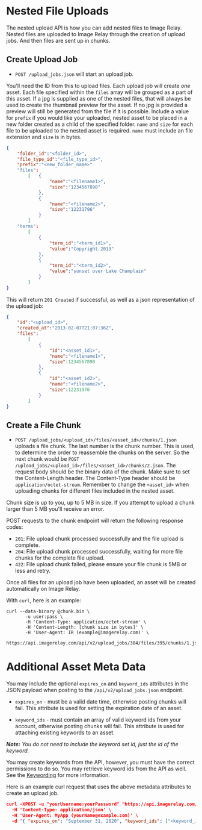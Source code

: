 
Nested File Uploads
=======

The nested upload API is how you can add nested files to Image Relay. Nested files are uploaded to Image Relay through the creation of upload jobs. And then files are sent up in chunks.

Create Upload Job
-----------------

* `POST /upload_jobs.json` will start an upload job.

You'll need the ID from this to upload files. Each upload job will
create *one* asset. Each file specified within the `files` array will be grouped as a part of this asset.
If a jpg is supplied as one of the nested files, that will always be used to create the thumbnail preview for the asset.
If no jpg is provided a preview will still be generated from the file if it is possible.
Include a value for `prefix` if you would like your uploaded, nested asset to be placed in a new folder created as a child of the specified folder. `name` and `size` for each file to be uploaded to the nested asset is required. `name` must include an file extension and `size` is in bytes.

```json
{
    "folder_id":"<folder_id>",
    "file_type_id":"<file_type_id>",
    "prefix":"<new_folder_name>"
    "files":
        [   {
                "name":"<filename1>",
                "size":"1234567890"
            },
            {
                "name":"<filename2>",
                "size":"12231796"
            }
        ]
    "terms":
        [
            {
                "term_id":"<term_id1>",
                "value":"Copyright 2013"
            },
            {
                "term_id":"<term_id2>",
                "value":"sunset over Lake Champlain"
            }
        ]
}
```

This will return `201 Created` if successful, as well as a json representation of the upload job:

```json
{
    "id":"<upload_id>",
    "created_at":"2013-02-07T21:07:36Z",
    "files":
        [
            {
                "id":"<asset_id1>",
                "name":"<filename1>",
                "size":1234567890
            },
            {
                "id":"<asset_id2>",
                "name":"<filename2>",
                "size":12231976
            }
        ]
}
```

Create a File Chunk
-------------------

* `POST /upload_jobs/<upload_id>/files/<asset_id>/chunks/1.json` uploads a file chunk. The last number is the chunk number. This is used,
to determine the order to reassemble the chunks on the server. So the next chunk would be `POST /upload_jobs/<upload_id>/files/<asset_id>/chunks/2.json`.
The request body should be the binary data of the chunk. Make sure to set the Content-Length header. The Content-Type header should be `application/octet-stream`. Remember to change the `<asset_id>` when uploading chunks for different files included in the nested asset.

Chunk size is up to you, up to 5 MB in size. If you attempt to upload a chunk larger than 5 MB you'll receive an error.

POST requests to the chunk endpoint will return the following response codes:

* `201`: File upload chunk processed successfully and the file upload is complete.
* `204`: File upload chunk processed successfully, waiting for more file chunks for the complete file upload.
* `422`: File upload chunk failed, please ensure your file chunk is 5MB or less and retry.

Once all files for an upload job have been uploaded, an asset will be created automatically on Image Relay.

With `curl`, here is an example:

```shell
curl --data-binary @chunk.bin \
       -u user:pass \
       -H 'Content-Type: application/octet-stream' \
       -H 'Content-Length: [chunk size in bytes]' \
       -H 'User-Agent: IR (example@imagerelay.com)' \
       https://api.imagerelay.com/api/v2/upload_jobs/384/files/395/chunks/1.json
```


# Additional Asset Meta Data

You may include the optional `expires_on` and `keyword_ids` attributes in the JSON payload when posting to the `/api/v2/upload_jobs.json` endpoint.

* `expires_on` - must be a valid date time, otherwise posting chunks will fail. This attribute is used for setting the expiration date of an asset.

* `keyword_ids` - must contain an array of valid keyword ids from your account, otherwise posting chunks will fail. This attribute is used for attaching existing keywords to an asset.

_**Note:** You do not need to include the keyword set id, just the id of the keyword._

You may create keywords from the API, however, you must have the correct permissions to do so. You may retrieve keyword ids from the API as well. See the [Keywording](https://github.com/imagerelay/API/blob/master/sections/keywording.md) for more information.

Here is an example curl request that uses the above metadata attributes to create an upload job.

```json
curl -XPOST -u "yourUsername:yourPassword" "https://api.imagerelay.com/api/v2/upload_jobs.json" \
  -H 'Content-Type: application/json' \
  -H 'User-Agent: MyApp (yourName@example.com)' \
  -d '{ "expires_on": "September 31, 2020", "keyword_ids": ["<keyword_id1", "<keyword_id2", "<keyword_id3"], "prefix": "", "folder_id":"<folder_id>","file_type_id":"<file_type_id>", "terms":[], "files": [ {"name": "<filename1>", "size": "7387" }, {"name": "<filename2>", "size": "116532" } ] }
```

